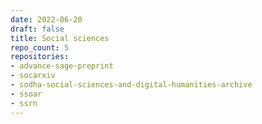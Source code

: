 ```yaml
---
date: 2022-06-20
draft: false
title: Social sciences
repo_count: 5
repositories:
- advance-sage-preprint
- socarxiv
- sodha-social-sciences-and-digital-humanities-archive
- ssoar
- ssrn
---
```



